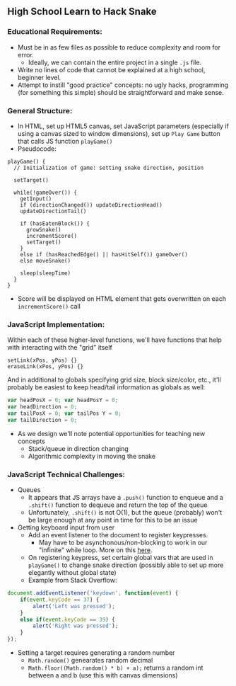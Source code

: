 ## High School Learn to Hack Snake
### Educational Requirements:
* Must be in as few files as possible to reduce complexity and room for error.
    * Ideally, we can contain the entire project in a single `.js` file.
* Write no lines of code that cannot be explained at a high school, beginner level.
* Attempt to instill "good practice" concepts: no ugly hacks, programming (for something this simple) should be straightforward and make sense.

### General Structure:
* In HTML, set up HTML5 canvas, set JavaScript parameters (especially if using a canvas sized to window dimensions), set up `Play Game` button that calls JS function `playGame()`
* Pseudocode:
```
playGame() {
  // Initialization of game: setting snake direction, position

  setTarget()

  while(!gameOver()) {
    getInput()
    if (directionChanged()) updateDirectionHead()
    updateDirectionTail()

    if (hasEatenBlock()) {
      growSnake()
      incrementScore()
      setTarget()
    }
    else if (hasReachedEdge() || hasHitSelf()) gameOver()
    else moveSnake()

    sleep(sleepTime)
  }
}
```
* Score will be displayed on HTML element that gets overwritten on each `incrementScore()` call

### JavaScript Implementation:

Within each of these higher-level functions, we'll have functions that help with interacting with the "grid" itself

```
setLink(xPos, yPos) {}
eraseLink(xPos, yPos) {}
```

And in additional to globals specifying grid size, block size/color, etc., it'll probably be easiest to keep head/tail information as globals as well:

```javascript
var headPosX = 0; var headPosY = 0;
var headDirection = 0;
var tailPosX = 0; var tailPos Y = 0;
var tailDirection = 0;
```

* As we design we'll note potential opportunities for teaching new concepts
    * Stack/queue in direction changing
    * Algorithmic complexity in moving the snake

### JavaScript Technical Challenges:
* Queues
    * It appears that JS arrays have a `.push()` function to enqueue and a `.shift()` function to dequeue and return the top of the queue
    * Unfortunately, `.shift()` is not O(1), but the queue (probably) won't be large enough at any point in time for this to be an issue
* Getting keyboard input from user
    * Add an event listener to the document to register keypresses.
        * May have to be asynchonous/non-blocking to work in our "infinite" while loop. More on this [here](http://javascript.info/tutorial/keyboard-events).
    * On registering keypress, set certain global vars that are used in `playGame()` to change snake direction (possibly able to set up more elegantly without global state)
    * Example from Stack Overflow:
```javascript
document.addEventListener('keydown', function(event) {
    if(event.keyCode == 37) {
        alert('Left was pressed');
    }
    else if(event.keyCode == 39) {
        alert('Right was pressed');
    }
});
```
* Setting a target requires generating a random number
    * `Math.random()` genearates random decimal
    * `Math.floor((Math.random() * b) + a);` returns a random int between a and b (use this with canvas dimensions)
